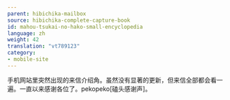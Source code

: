 ```yaml
---
parent: hibichika-mailbox
source: hibichika-complete-capture-book
id: mahou-tsukai-no-hako-small-encyclopedia
language: zh
weight: 42
translation: "vt789123"
category:
- mobile-site
---
```


手机网站里突然出现的来信介绍角。虽然没有显著的更新，但来信全部都会看一遍。一直以来感谢各位了。pekopeko[磕头感谢声]。
